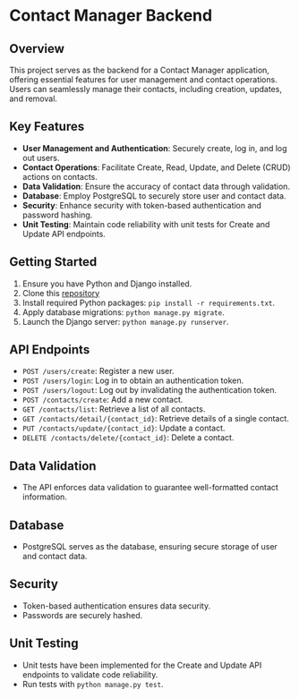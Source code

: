 # Contact Manager Backend

## Overview

This project serves as the backend for a Contact Manager application, offering essential features for user management and contact operations. Users can seamlessly manage their contacts, including creation, updates, and removal.

## Key Features

- **User Management and Authentication**: Securely create, log in, and log out users.
- **Contact Operations**: Facilitate Create, Read, Update, and Delete (CRUD) actions on contacts.
- **Data Validation**: Ensure the accuracy of contact data through validation.
- **Database**: Employ PostgreSQL to securely store user and contact data.
- **Security**: Enhance security with token-based authentication and password hashing.
- **Unit Testing**: Maintain code reliability with unit tests for Create and Update API endpoints.

## Getting Started

1. Ensure you have Python and Django installed.
2. Clone this [repository](https://github.com/awesomegoodman/jvec-assessment-backend)
3. Install required Python packages: `pip install -r requirements.txt`.
4. Apply database migrations: `python manage.py migrate`.
5. Launch the Django server: `python manage.py runserver`.

## API Endpoints

- `POST /users/create`: Register a new user.
- `POST /users/login`: Log in to obtain an authentication token.
- `POST /users/logout`: Log out by invalidating the authentication token.
- `POST /contacts/create`: Add a new contact.
- `GET /contacts/list`: Retrieve a list of all contacts.
- `GET /contacts/detail/{contact_id}`: Retrieve details of a single contact.
- `PUT /contacts/update/{contact_id}`: Update a contact.
- `DELETE /contacts/delete/{contact_id}`: Delete a contact.

## Data Validation

- The API enforces data validation to guarantee well-formatted contact information.

## Database

- PostgreSQL serves as the database, ensuring secure storage of user and contact data.

## Security

- Token-based authentication ensures data security.
- Passwords are securely hashed.

## Unit Testing

- Unit tests have been implemented for the Create and Update API endpoints to validate code reliability.
- Run tests with `python manage.py test`.
